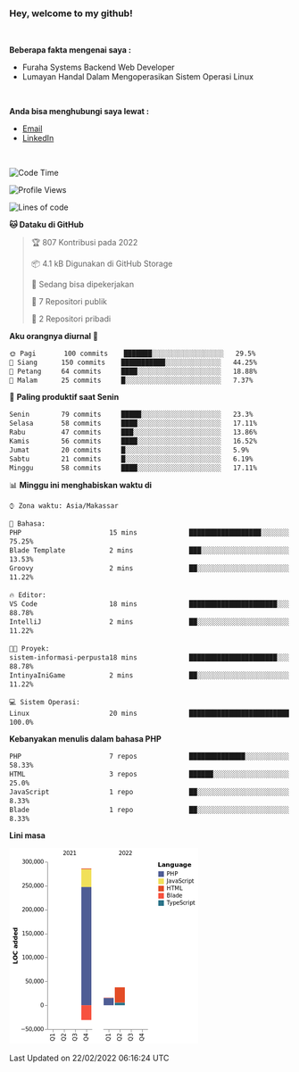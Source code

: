<h3>Hey, welcome to my github!</h3>

<br>

<p><strong>Beberapa fakta mengenai saya :</strong></p>

<ul>
  <li>Furaha Systems Backend Web Developer</li>
  <li>Lumayan Handal Dalam Mengoperasikan Sistem Operasi Linux</li>
</ul>

<br>

<p><strong>Anda bisa menghubungi saya lewat :</strong></p>

<ul>
  <li><a href="mailto:renaldiapriyanto419@gmail.com">Email</a></li>
  <li><a href="https://www.linkedin.com/in/renaldi-kadang-314314206/">LinkedIn</a></li>
</ul>

<br>

<!--START_SECTION:waka-->
![Code Time](http://img.shields.io/badge/Code%20Time-8%20hrs%2027%20mins-blue)

![Profile Views](http://img.shields.io/badge/Profil%20dilihat-49-blue)

![Lines of code](https://img.shields.io/badge/Sejak%20Hello%20World%20aku%20telah%20menulis-283%20Thousand%20baris%20kode-blue)

**🐱 Dataku di GitHub** 

> 🏆 807 Kontribusi pada 2022
 > 
> 📦 4.1 kB Digunakan di GitHub Storage 
 > 
> 💼 Sedang bisa dipekerjakan
 > 
> 📜 7 Repositori publik 
 > 
> 🔑 2 Repositori pribadi  
 > 
**Aku orangnya diurnal 🐤** 

```text
🌞 Pagi       100 commits    ███████░░░░░░░░░░░░░░░░░░   29.5% 
🌆 Siang      150 commits    ███████████░░░░░░░░░░░░░░   44.25% 
🌃 Petang     64 commits     ████░░░░░░░░░░░░░░░░░░░░░   18.88% 
🌙 Malam      25 commits     █░░░░░░░░░░░░░░░░░░░░░░░░   7.37%

```
📅 **Paling produktif saat Senin** 

```text
Senin        79 commits     █████░░░░░░░░░░░░░░░░░░░░   23.3% 
Selasa       58 commits     ████░░░░░░░░░░░░░░░░░░░░░   17.11% 
Rabu         47 commits     ███░░░░░░░░░░░░░░░░░░░░░░   13.86% 
Kamis        56 commits     ████░░░░░░░░░░░░░░░░░░░░░   16.52% 
Jumat        20 commits     █░░░░░░░░░░░░░░░░░░░░░░░░   5.9% 
Sabtu        21 commits     █░░░░░░░░░░░░░░░░░░░░░░░░   6.19% 
Minggu       58 commits     ████░░░░░░░░░░░░░░░░░░░░░   17.11%

```


📊 **Minggu ini menghabiskan waktu di** 

```text
⌚︎ Zona waktu: Asia/Makassar

💬 Bahasa: 
PHP                      15 mins             ██████████████████░░░░░░░   75.25% 
Blade Template           2 mins              ███░░░░░░░░░░░░░░░░░░░░░░   13.53% 
Groovy                   2 mins              ██░░░░░░░░░░░░░░░░░░░░░░░   11.22%

🔥 Editor: 
VS Code                  18 mins             ██████████████████████░░░   88.78% 
IntelliJ                 2 mins              ██░░░░░░░░░░░░░░░░░░░░░░░   11.22%

🐱‍💻 Proyek: 
sistem-informasi-perpusta18 mins             ██████████████████████░░░   88.78% 
IntinyaIniGame           2 mins              ██░░░░░░░░░░░░░░░░░░░░░░░   11.22%

💻 Sistem Operasi: 
Linux                    20 mins             █████████████████████████   100.0%

```

**Kebanyakan menulis dalam bahasa PHP** 

```text
PHP                      7 repos             ██████████████░░░░░░░░░░░   58.33% 
HTML                     3 repos             ██████░░░░░░░░░░░░░░░░░░░   25.0% 
JavaScript               1 repo              ██░░░░░░░░░░░░░░░░░░░░░░░   8.33% 
Blade                    1 repo              ██░░░░░░░░░░░░░░░░░░░░░░░   8.33%

```


**Lini masa**

![Chart not found](https://raw.githubusercontent.com/Sylent-Sys/Sylent-Sys/main/charts/bar_graph.png) 


 Last Updated on 22/02/2022 06:16:24 UTC
<!--END_SECTION:waka-->
